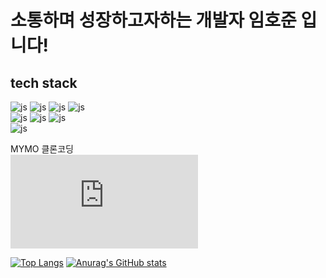 # 소통하며 성장하고자하는 개발자 임호준 입니다!

## tech stack<br>
![js](https://img.shields.io/badge/HTML5-E34F26?style=for-the-badge&logo=html5&logoColor=white)
![js](https://img.shields.io/badge/CSS-239120?&style=for-the-badge&logo=css3&logoColor=white)
![js](https://img.shields.io/badge/JavaScript-F7DF1E?style=for-the-badge&logo=JavaScript&logoColor=white)
![js](https://img.shields.io/badge/jQuery-0769AD?style=for-the-badge&logo=jquery&logoColor=white)<br>
![js](https://img.shields.io/badge/Java-ED8B00?style=for-the-badge&logo=openjdk&logoColor=white)
![js](https://img.shields.io/badge/Spring-6DB33F?style=for-the-badge&logo=spring&logoColor=white)
![js](https://img.shields.io/badge/MySQL-00000F?style=for-the-badge&logo=mysql&logoColor=white)<br>
![js](https://img.shields.io/badge/Google_Cloud-4285F4?style=for-the-badge&logo=google-cloud&logoColor=white)

MYMO 클론코딩<br>
![url](https://power30111.github.io/cloneSite/html/index.html)


[![Top Langs](https://github-readme-stats.vercel.app/api/top-langs/?username=power30111)](https://github.com/anuraghazra/github-readme-stats)
[![Anurag's GitHub stats](https://github-readme-stats.vercel.app/api?username=power30111)](https://github.com/anuraghazra/github-readme-stats)

